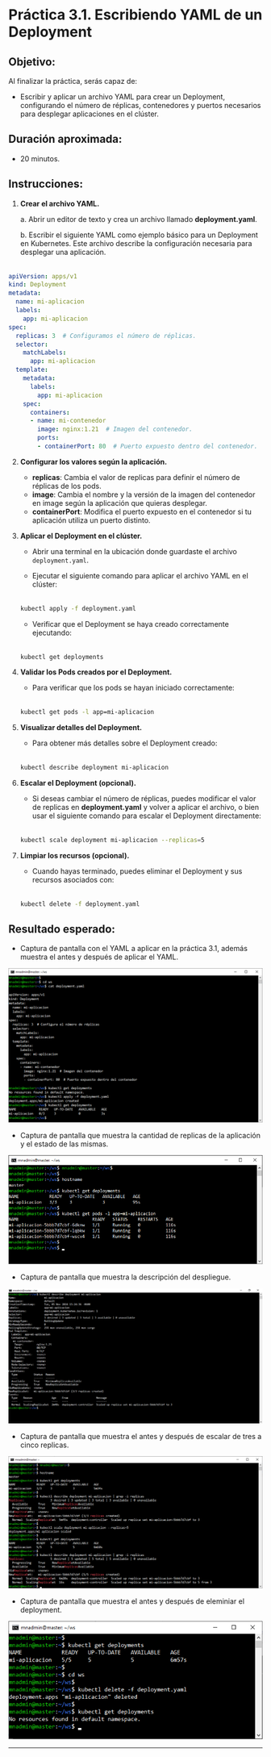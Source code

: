 # Práctica 3.1. Escribiendo YAML de un Deployment

## Objetivo:

Al finalizar la práctica, serás capaz de:
- Escribir y aplicar un archivo YAML para crear un Deployment, configurando el número de réplicas, contenedores y puertos necesarios para desplegar aplicaciones en el clúster.

## Duración aproximada:
- 20 minutos.

## Instrucciones:

1. **Crear el archivo YAML.**

    a. Abrir un editor de texto y crea un archivo llamado **deployment.yaml**.

    b. Escribir el siguiente YAML como ejemplo básico para un Deployment en Kubernetes. Este archivo describe la configuración necesaria para desplegar una aplicación.

```yaml

apiVersion: apps/v1
kind: Deployment
metadata:
  name: mi-aplicacion
  labels:
    app: mi-aplicacion
spec:
  replicas: 3  # Configuramos el número de réplicas.
  selector:
    matchLabels:
      app: mi-aplicacion
  template:
    metadata:
      labels:
        app: mi-aplicacion
    spec:
      containers:
      - name: mi-contenedor
        image: nginx:1.21  # Imagen del contenedor.
        ports:
        - containerPort: 80  # Puerto expuesto dentro del contenedor.
```

2. **Configurar los valores según la aplicación.**

    - **replicas**: Cambia el valor de replicas para definir el número de réplicas de los pods.
    - **image**: Cambia el nombre y la versión de la imagen del contenedor en image según la aplicación que quieras desplegar.
    - **containerPort**: Modifica el puerto expuesto en el contenedor si tu aplicación utiliza un puerto distinto.

3. **Aplicar el Deployment en el clúster.**

    - Abrir una terminal en la ubicación donde guardaste el archivo `deployment.yaml`.

    - Ejecutar el siguiente comando para aplicar el archivo YAML en el clúster:

    ```bash
 
    kubectl apply -f deployment.yaml
    ```

    -   Verificar que el Deployment se haya creado correctamente ejecutando:

    ```bash
 
    kubectl get deployments
    ```

4. **Validar los Pods creados por el Deployment.**

    - Para verificar que los pods se hayan iniciado correctamente:

    ```bash
 
    kubectl get pods -l app=mi-aplicacion
    ```


5. **Visualizar detalles del Deployment.**

    - Para obtener más detalles sobre el Deployment creado:

    ```bash
 
    kubectl describe deployment mi-aplicacion

    ```

6. **Escalar el Deployment (opcional).**

    -   Si deseas cambiar el número de réplicas, puedes modificar el valor de replicas en **deployment.yaml** y volver a aplicar el archivo, o bien usar el siguiente comando para escalar el Deployment directamente:

    ```bash
 
    kubectl scale deployment mi-aplicacion --replicas=5
    ```

7. **Limpiar los recursos (opcional).**

    - Cuando hayas terminado, puedes eliminar el Deployment y sus recursos asociados con:

    ```bash
 
    kubectl delete -f deployment.yaml
    ```

## Resultado esperado:

- Captura de pantalla con el YAML a aplicar en la práctica 3.1, además muestra el antes y después de aplicar el YAML.

![YAML](../images/u3_1_1.png)

- Captura de pantalla que muestra la cantidad de replicas de la aplicación y el estado de las mismas.

![kubectl ](../images/u3_1_2.png)

- Captura de pantalla que muestra la descripción del despliegue.

![kubectl](../images/u3_1_3.png)

- Captura de pantalla que muestra el antes y después de escalar de tres a cinco replicas.

![kubectl](../images/u3_1_4.png)

- Captura de pantalla que muestra el antes y después de eleminiar el deployment.

![kubectl](../images/u3_1_5.png)

---
